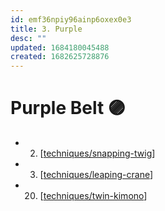 ```yaml
---
id: emf36npiy96ainp6oxex0e3
title: 3. Purple
desc: ""
updated: 1684180045488
created: 1682625728876
---
```


# Purple Belt 🟣

- 2. [[techniques/snapping-twig]]
- 3. [[techniques/leaping-crane]]
- 20. [[techniques/twin-kimono]]

[//begin]: # "Autogenerated link references for markdown compatibility"
[techniques/snapping-twig]: ../techniques/snapping-twig.md "Snapping Twig"
[techniques/leaping-crane]: ../techniques/leaping-crane.md "Leaping Crane"
[techniques/twin-kimono]: ../techniques/twin-kimono.md "Twin Kimono"
[//end]: # "Autogenerated link references"
